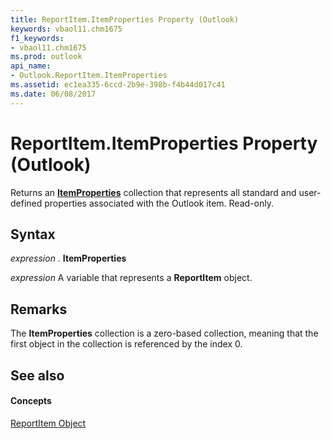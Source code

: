 ```yaml
---
title: ReportItem.ItemProperties Property (Outlook)
keywords: vbaol11.chm1675
f1_keywords:
- vbaol11.chm1675
ms.prod: outlook
api_name:
- Outlook.ReportItem.ItemProperties
ms.assetid: ec1ea335-6ccd-2b9e-398b-f4b44d017c41
ms.date: 06/08/2017
---
```



# ReportItem.ItemProperties Property (Outlook)

Returns an **[ItemProperties](itemproperties-object-outlook.md)** collection that represents all standard and user-defined properties associated with the Outlook item. Read-only.


## Syntax

 _expression_ . **ItemProperties**

 _expression_ A variable that represents a **ReportItem** object.


## Remarks

The **ItemProperties** collection is a zero-based collection, meaning that the first object in the collection is referenced by the index 0.


## See also


#### Concepts


[ReportItem Object](reportitem-object-outlook.md)

